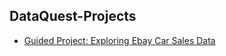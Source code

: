 ## DataQuest-Projects
-  [Guided Project: Exploring Ebay Car Sales Data](https://github.com/IvanDGregor/DataQuest-Projects/blob/master/guied_project_ebay/guied_project_ebay.ipynb)
